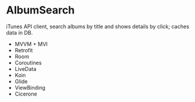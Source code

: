 # AlbumSearch
iTunes API client, search albums by title and shows details by click; caches data in DB.

- MVVM + MVI
- Retrofit
- Room
- Coroutines
- LiveData
- Koin
- Glide
- ViewBinding
- Cicerone
